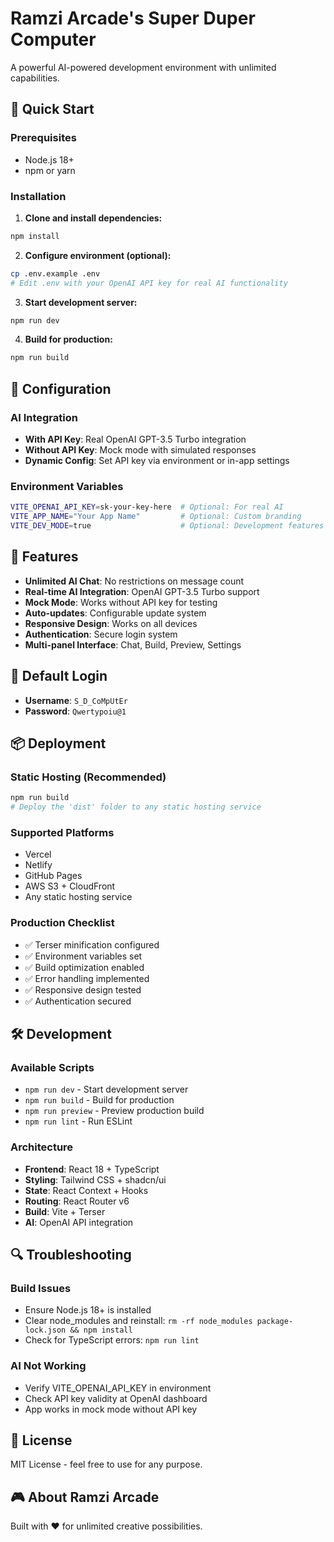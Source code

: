 # Ramzi Arcade's Super Duper Computer

A powerful AI-powered development environment with unlimited capabilities.

## 🚀 Quick Start

### Prerequisites
- Node.js 18+ 
- npm or yarn

### Installation

1. **Clone and install dependencies:**
```bash
npm install
```

2. **Configure environment (optional):**
```bash
cp .env.example .env
# Edit .env with your OpenAI API key for real AI functionality
```

3. **Start development server:**
```bash
npm run dev
```

4. **Build for production:**
```bash
npm run build
```

## 🔧 Configuration

### AI Integration
- **With API Key**: Real OpenAI GPT-3.5 Turbo integration
- **Without API Key**: Mock mode with simulated responses
- **Dynamic Config**: Set API key via environment or in-app settings

### Environment Variables
```bash
VITE_OPENAI_API_KEY=sk-your-key-here  # Optional: For real AI
VITE_APP_NAME="Your App Name"         # Optional: Custom branding
VITE_DEV_MODE=true                    # Optional: Development features
```

## 🎯 Features

- **Unlimited AI Chat**: No restrictions on message count
- **Real-time AI Integration**: OpenAI GPT-3.5 Turbo support
- **Mock Mode**: Works without API key for testing
- **Auto-updates**: Configurable update system
- **Responsive Design**: Works on all devices
- **Authentication**: Secure login system
- **Multi-panel Interface**: Chat, Build, Preview, Settings

## 🔐 Default Login
- **Username**: `S_D_CoMpUtEr`
- **Password**: `Qwertypoiu@1`

## 📦 Deployment

### Static Hosting (Recommended)
```bash
npm run build
# Deploy the 'dist' folder to any static hosting service
```

### Supported Platforms
- Vercel
- Netlify
- GitHub Pages
- AWS S3 + CloudFront
- Any static hosting service

### Production Checklist
- ✅ Terser minification configured
- ✅ Environment variables set
- ✅ Build optimization enabled
- ✅ Error handling implemented
- ✅ Responsive design tested
- ✅ Authentication secured

## 🛠️ Development

### Available Scripts
- `npm run dev` - Start development server
- `npm run build` - Build for production
- `npm run preview` - Preview production build
- `npm run lint` - Run ESLint

### Architecture
- **Frontend**: React 18 + TypeScript
- **Styling**: Tailwind CSS + shadcn/ui
- **State**: React Context + Hooks
- **Routing**: React Router v6
- **Build**: Vite + Terser
- **AI**: OpenAI API integration

## 🔍 Troubleshooting

### Build Issues
- Ensure Node.js 18+ is installed
- Clear node_modules and reinstall: `rm -rf node_modules package-lock.json && npm install`
- Check for TypeScript errors: `npm run lint`

### AI Not Working
- Verify VITE_OPENAI_API_KEY in environment
- Check API key validity at OpenAI dashboard
- App works in mock mode without API key

## 📄 License

MIT License - feel free to use for any purpose.

## 🎮 About Ramzi Arcade

Built with ❤️ for unlimited creative possibilities.